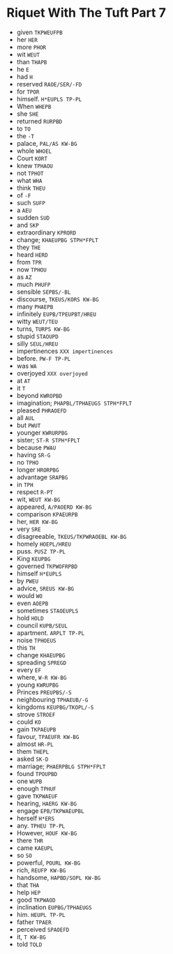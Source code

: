 # Riquet With The Tuft Part 7

* given `TKPWEUFPB`
* her `HER`
* more `PHOR`
* wit `WEUT`
* than `THAPB`
* he `E`
* had `H`
* reserved `RAOE/SER/-FD`
* for `TPOR`
* himself. `H*EUPLS TP-PL`
* When `WHEPB`
* she `SHE`
* returned `RURPBD`
* to `TO`
* the `-T`
* palace, `PAL/AS KW-BG`
* whole `WHOEL`
* Court `KORT`
* knew `TPHAOU`
* not `TPHOT`
* what `WHA`
* think `THEU`
* of `-F`
* such `SUFP`
* a `AEU`
* sudden `SUD`
* and `SKP`
* extraordinary `KPRORD`
* change; `KHAEUPBG STPH*FPLT`
* they `THE`
* heard `HERD`
* from `TPR`
* now `TPHOU`
* as `AZ`
* much `PHUFP`
* sensible `SEPBS/-BL`
* discourse, `TKEUS/KORS KW-BG`
* many `PHAEPB`
* infinitely `EUPB/TPEUPBT/HREU`
* witty `WEUT/TEU`
* turns, `TURPS KW-BG`
* stupid `STAOUPD`
* silly `SEUL/HREU`
* impertinences `XXX impertinences`
* before. `PW-F TP-PL`
* was `WA`
* overjoyed `XXX overjoyed`
* at `AT`
* it `T`
* beyond `KWROPBD`
* imagination; `PHAPBL/TPHAEUGS STPH*FPLT`
* pleased `PHRAOEFD`
* all `AUL`
* but `PWUT`
* younger `KWRURPBG`
* sister; `ST-R STPH*FPLT`
* because `PWAU`
* having `SR-G`
* no `TPHO`
* longer `HRORPBG`
* advantage `SRAPBG`
* in `TPH`
* respect `R-PT`
* wit, `WEUT KW-BG`
* appeared, `A/PAOERD KW-BG`
* comparison `KPAEURPB`
* her, `HER KW-BG`
* very `SRE`
* disagreeable, `TKEUS/TKPWRAOEBL KW-BG`
* homely `HOEPL/HREU`
* puss. `PUSZ TP-PL`
* King `KEUPBG`
* governed `TKPWOFRPBD`
* himself `H*EUPLS`
* by `PWEU`
* advice, `SREUS KW-BG`
* would `WO`
* even `AOEPB`
* sometimes `STAOEUPLS`
* hold `HOLD`
* council `KUPB/SEUL`
* apartment. `ARPLT TP-PL`
* noise `TPHOEUS`
* this `TH`
* change `KHAEUPBG`
* spreading `SPREGD`
* every `EF`
* where, `W-R KW-BG`
* young `KWRUPBG`
* Princes `PREUPBS/-S`
* neighbouring `TPHAEUB/-G`
* kingdoms `KEUPBG/TKOPL/-S`
* strove `STROEF`
* could `KO`
* gain `TKPAEUPB`
* favour, `TPAEUFR KW-BG`
* almost `HR-PL`
* them `THEPL`
* asked `SK-D`
* marriage; `PHAERPBLG STPH*FPLT`
* found `TPOUPBD`
* one `WUPB`
* enough `TPHUF`
* gave `TKPWAEUF`
* hearing, `HAERG KW-BG`
* engage `EPB/TKPWAEUPBL`
* herself `H*ERS`
* any. `TPHEU TP-PL`
* However, `HOUF KW-BG`
* there `THR`
* came `KAEUPL`
* so `SO`
* powerful, `POURL KW-BG`
* rich, `REUFP KW-BG`
* handsome, `HAPBD/SOPL KW-BG`
* that `THA`
* help `HEP`
* good `TKPWAOD`
* inclination `EUPBG/TPHAEUGS`
* him. `HEUPL TP-PL`
* father `TPAER`
* perceived `SPAOEFD`
* it, `T KW-BG`
* told `TOLD`
